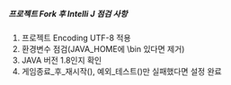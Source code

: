##### 프로젝트 Fork 후 Intelli J 점검 사항
1. 프로젝트 Encoding UTF-8 적용
2. 환경변수 점검(JAVA_HOME에 \bin 있다면 제거)
3. JAVA 버전 1.8인지 확인
4. 게임종료_후_재시작(), 예외_테스트()만 실패했다면 설정 완료




